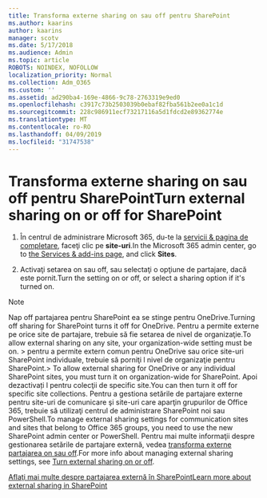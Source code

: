 ```yaml
---
title: Transforma externe sharing on sau off pentru SharePoint
ms.author: kaarins
author: kaarins
manager: scotv
ms.date: 5/17/2018
ms.audience: Admin
ms.topic: article
ROBOTS: NOINDEX, NOFOLLOW
localization_priority: Normal
ms.collection: Adm_O365
ms.custom: ''
ms.assetid: ad290ba4-169e-4866-9c78-2763319e9ed0
ms.openlocfilehash: c3917c73b2503039b0ebaf82fba561b2ee0a1c1d
ms.sourcegitcommit: 228c986911ecf73217116a5d1fdcd2e89362774e
ms.translationtype: MT
ms.contentlocale: ro-RO
ms.lasthandoff: 04/09/2019
ms.locfileid: "31747538"
---
```

# <a name="turn-external-sharing-on-or-off-for-sharepoint"></a><span data-ttu-id="d27a5-102">Transforma externe sharing on sau off pentru SharePoint</span><span class="sxs-lookup"><span data-stu-id="d27a5-102">Turn external sharing on or off for SharePoint</span></span>

1. <span data-ttu-id="d27a5-103">În centrul de administrare Microsoft 365, du-te la [servicii &amp; pagina de completare](https://portal.office.com/adminportal/home#/Settings/ServicesAndAddIns), faceţi clic pe **site-uri**.</span><span class="sxs-lookup"><span data-stu-id="d27a5-103">In the Microsoft 365 admin center, go to [the Services &amp; add-ins page](https://portal.office.com/adminportal/home#/Settings/ServicesAndAddIns), and click **Sites**.</span></span>
    
2. <span data-ttu-id="d27a5-104">Activaţi setarea on sau off, sau selectaţi o opţiune de partajare, dacă este pornit.</span><span class="sxs-lookup"><span data-stu-id="d27a5-104">Turn the setting on or off, or select a sharing option if it's turned on.</span></span>
    
> [!NOTE]
> <span data-ttu-id="d27a5-105">Nap off partajarea pentru SharePoint ea se stinge pentru OneDrive.</span><span class="sxs-lookup"><span data-stu-id="d27a5-105">Turning off sharing for SharePoint turns it off for OneDrive.</span></span> <span data-ttu-id="d27a5-106">Pentru a permite externe pe orice site de partajare, trebuie să fie setarea de nivel de organizaţie.</span><span class="sxs-lookup"><span data-stu-id="d27a5-106">To allow external sharing on any site, your organization-wide setting must be on.</span></span> <span data-ttu-id="d27a5-107">> pentru a permite extern comun pentru OneDrive sau orice site-uri SharePoint individuale, trebuie să porniţi l nivel de organizaţie pentru SharePoint.</span><span class="sxs-lookup"><span data-stu-id="d27a5-107">> To allow external sharing for OneDrive or any individual SharePoint sites, you must turn it on organization-wide for SharePoint.</span></span> <span data-ttu-id="d27a5-108">Apoi dezactivați l pentru colecţii de specific site.</span><span class="sxs-lookup"><span data-stu-id="d27a5-108">You can then turn it off for specific site collections.</span></span> <span data-ttu-id="d27a5-109">Pentru a gestiona setările de partajare externe pentru site-uri de comunicare şi site-uri care aparţin grupurilor de Office 365, trebuie să utilizaţi centrul de administrare SharePoint noi sau PowerShell.</span><span class="sxs-lookup"><span data-stu-id="d27a5-109">To manage external sharing settings for communication sites and sites that belong to Office 365 groups, you need to use the new SharePoint admin center or PowerShell.</span></span> <span data-ttu-id="d27a5-110">Pentru mai multe informaţii despre gestionarea setările de partajare externă, vedea [transforma externe partajarea on sau off](https://go.microsoft.com/fwlink/?linkid=866426).</span><span class="sxs-lookup"><span data-stu-id="d27a5-110">For more info about managing external sharing settings, see [Turn external sharing on or off](https://go.microsoft.com/fwlink/?linkid=866426).</span></span> 
  
[<span data-ttu-id="d27a5-111">Aflaţi mai multe despre partajarea externă în SharePoint</span><span class="sxs-lookup"><span data-stu-id="d27a5-111">Learn more about external sharing in SharePoint</span></span>](https://go.microsoft.com/fwlink/?linkid=734908)
  

